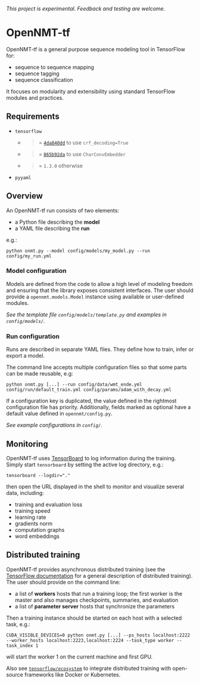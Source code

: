 *This project is experimental. Feedback and testing are welcome.*

# OpenNMT-tf

OpenNMT-tf is a general purpose sequence modeling tool in TensorFlow for:

* sequence to sequence mapping
* sequence tagging
* sequence classification

It focuses on modularity and extensibility using standard TensorFlow modules and practices.

## Requirements

* `tensorflow`
  * >= [`4da840dd`](https://github.com/tensorflow/tensorflow/commit/4da840dd946da3d253ee88e1757ba8a0c0f130f0) to use `crf_decoding=True`
  * >= [`865b92da`](https://github.com/tensorflow/tensorflow/commit/865b92da01582081576728504bedf932b367b26c) to use `CharConvEmbedder`
  * >= `1.3.0` otherwise
* `pyyaml`

## Overview

An OpenNMT-tf run consists of two elements:

* a Python file describing the **model**
* a YAML file describing the **run**

e.g.:

```
python onmt.py --model config/models/my_model.py --run config/my_run.yml
```

### Model configuration

Models are defined from the code to allow a high level of modeling freedom and ensuring that the library exposes consistent interfaces. The user should provide a `opennmt.models.Model` instance using available or user-defined modules.

*See the template file `config/models/template.py` and examples in `config/models/`.*

### Run configuration

Runs are described in separate YAML files. They define how to train, infer or export a model.

The command line accepts multiple configuration files so that some parts can be made reusable, e.g:

```
python onmt.py [...] --run config/data/wmt_ende.yml config/run/default_train.yml config/params/adam_with_decay.yml
```

If a configuration key is duplicated, the value defined in the rightmost configuration file has priority. Additionally, fields marked as optional have a default value defined in `opennmt/config.py`.

*See example configurations in `config/`.*

## Monitoring

OpenNMT-tf uses [TensorBoard](https://github.com/tensorflow/tensorboard) to log information during the training. Simply start `tensorboard` by setting the active log directory, e.g.:

```
tensorboard --logdir="."
```

then open the URL displayed in the shell to monitor and visualize several data, including:

* training and evaluation loss
* training speed
* learning rate
* gradients norm
* computation graphs
* word embeddings

## Distributed training

OpenNMT-tf provides asynchronous distributed training (see the [TensorFlow documentation](https://www.tensorflow.org/deploy/distributed) for a general description of distributed training). The user should provide on the command line:

* a list of **workers** hosts that run a training loop; the first worker is the master and also manages checkpoints, summaries, and evaluation
* a list of **parameter server** hosts that synchronize the parameters

Then a training instance should be started on each host with a selected task, e.g.:

```
CUDA_VISIBLE_DEVICES=0 python onmt.py [...] --ps_hosts localhost:2222 --worker_hosts localhost:2223,localhost:2224 --task_type worker --task_index 1
```

will start the worker 1 on the current machine and first GPU.

Also see [`tensorflow/ecosystem`](https://github.com/tensorflow/ecosystem) to integrate distributed training with open-source frameworks like Docker or Kubernetes.

